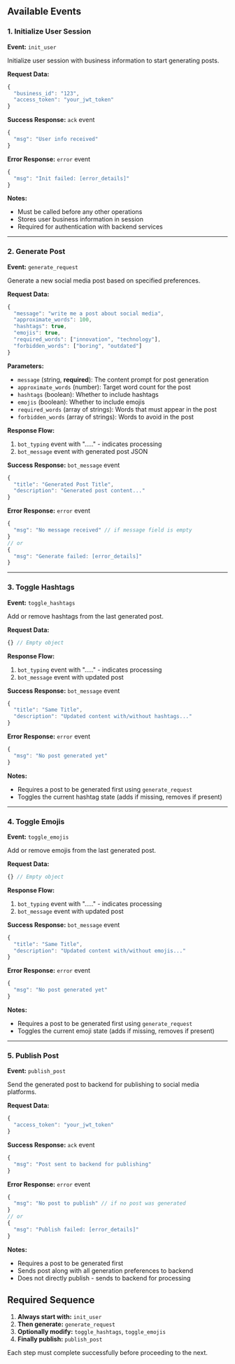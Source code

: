 ## Available Events

### 1. Initialize User Session
**Event:** `init_user`

Initialize user session with business information to start generating posts.

**Request Data:**
```javascript
{
  "business_id": "123",
  "access_token": "your_jwt_token"
}
```



**Success Response:** `ack` event
```javascript
{
  "msg": "User info received"
}
```

**Error Response:** `error` event
```javascript
{
  "msg": "Init failed: [error_details]"
}
```

**Notes:**
- Must be called before any other operations
- Stores user business information in session
- Required for authentication with backend services

---

### 2. Generate Post
**Event:** `generate_request`

Generate a new social media post based on specified preferences.

**Request Data:**
```javascript
{
  "message": "write me a post about social media",
  "approximate_words": 100,
  "hashtags": true,
  "emojis": true,
  "required_words": ["innovation", "technology"],
  "forbidden_words": ["boring", "outdated"]
}
```

**Parameters:**
- `message` (string, **required**): The content prompt for post generation
- `approximate_words` (number): Target word count for the post
- `hashtags` (boolean): Whether to include hashtags
- `emojis` (boolean): Whether to include emojis
- `required_words` (array of strings): Words that must appear in the post
- `forbidden_words` (array of strings): Words to avoid in the post



**Response Flow:**
1. `bot_typing` event with "....." - indicates processing
2. `bot_message` event with generated post JSON

**Success Response:** `bot_message` event
```javascript
{
  "title": "Generated Post Title",
  "description": "Generated post content..."
}
```

**Error Response:** `error` event
```javascript
{
  "msg": "No message received" // if message field is empty
}
// or
{
  "msg": "Generate failed: [error_details]"
}
```

---

### 3. Toggle Hashtags
**Event:** `toggle_hashtags`

Add or remove hashtags from the last generated post.

**Request Data:**
```javascript
{} // Empty object
```


**Response Flow:**
1. `bot_typing` event with "....." - indicates processing
2. `bot_message` event with updated post

**Success Response:** `bot_message` event
```javascript
{
  "title": "Same Title",
  "description": "Updated content with/without hashtags..."
}
```

**Error Response:** `error` event
```javascript
{
  "msg": "No post generated yet"
}
```

**Notes:**
- Requires a post to be generated first using `generate_request`
- Toggles the current hashtag state (adds if missing, removes if present)

---

### 4. Toggle Emojis
**Event:** `toggle_emojis`

Add or remove emojis from the last generated post.

**Request Data:**
```javascript
{} // Empty object
```


**Response Flow:**
1. `bot_typing` event with "....." - indicates processing
2. `bot_message` event with updated post

**Success Response:** `bot_message` event
```javascript
{
  "title": "Same Title",
  "description": "Updated content with/without emojis..."
}
```

**Error Response:** `error` event
```javascript
{
  "msg": "No post generated yet"
}
```

**Notes:**
- Requires a post to be generated first using `generate_request`
- Toggles the current emoji state (adds if missing, removes if present)

---

### 5. Publish Post
**Event:** `publish_post`

Send the generated post to backend for publishing to social media platforms.

**Request Data:**
```javascript
{
  "access_token": "your_jwt_token"
}
```


**Success Response:** `ack` event
```javascript
{
  "msg": "Post sent to backend for publishing"
}
```

**Error Response:** `error` event
```javascript
{
  "msg": "No post to publish" // if no post was generated
}
// or
{
  "msg": "Publish failed: [error_details]"
}
```

**Notes:**
- Requires a post to be generated first
- Sends post along with all generation preferences to backend
- Does not directly publish - sends to backend for processing


## Required Sequence

1. **Always start with:** `init_user`
2. **Then generate:** `generate_request`
3. **Optionally modify:** `toggle_hashtags`, `toggle_emojis`
4. **Finally publish:** `publish_post`

Each step must complete successfully before proceeding to the next.
